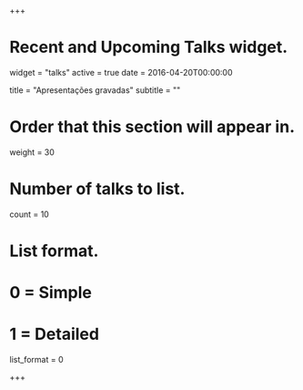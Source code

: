 +++
# Recent and Upcoming Talks widget.
widget = "talks"
active = true
date = 2016-04-20T00:00:00

title = "Apresentações gravadas"
subtitle = ""

# Order that this section will appear in.
weight = 30

# Number of talks to list.
count = 10

# List format.
#   0 = Simple
#   1 = Detailed
list_format = 0

+++

